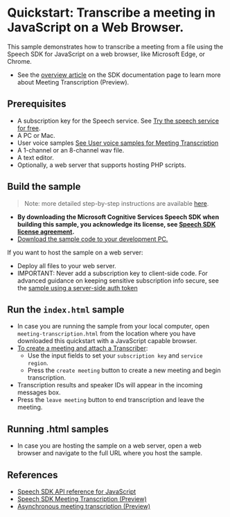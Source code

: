# Quickstart: Transcribe a meeting in JavaScript on a Web Browser.

This sample demonstrates how to transcribe a meeting from a file using the Speech SDK for JavaScript on a web browser, like Microsoft Edge, or Chrome.
* See the [overview article](https://docs.microsoft.com/azure/cognitive-services/speech-service/meeting-transcription) on the SDK documentation page to learn more about Meeting Transcription (Preview).

## Prerequisites

* A subscription key for the Speech service. See [Try the speech service for free](https://docs.microsoft.com/azure/cognitive-services/speech-service/get-started).
* A PC or Mac.
* User voice samples [See User voice samples for Meeting Transcription](https://docs.microsoft.com/azure/cognitive-services/speech-service/meeting-transcription#expected-inputs)
* A 1-channel or an 8-channel wav file.
* A text editor.
* Optionally, a web server that supports hosting PHP scripts.

## Build the sample

> Note: more detailed step-by-step instructions are available [here](https://docs.microsoft.com/azure/cognitive-services/speech-service/quickstart-js-browser).

* **By downloading the Microsoft Cognitive Services Speech SDK when building this sample, you acknowledge its license, see [Speech SDK license agreement](https://aka.ms/csspeech/license).**
* [Download the sample code to your development PC.](/README.md#get-the-samples)

If you want to host the sample on a web server:

* Deploy all files to your web server.
* IMPORTANT: Never add a subscription key to client-side code. For advanced guidance on keeping sensitive subscription info secure, see the [sample using a server-side auth token](https://github.com/Azure-Samples/cognitive-services-speech-sdk/tree/master/samples/js/browser)

## Run the `index.html` sample

* In case you are running the sample from your local computer, open `meeting-transcription.html` from the location where you have downloaded this quickstart with a JavaScript capable browser.
* [To create a meeting and attach a Transcriber](https://docs.microsoft.com/azure/cognitive-services/speech-service/meeting-transcription):
  * Use the input fields to set your `subscription key` and `service region`.
  * Press the `create meeting` button to create a new meeting and begin transcription.
* Transcription results and speaker IDs will appear in the incoming messages box.
* Press the `leave meeting` button to end transcription and leave the meeting. 
   
## Running .html samples
* In case you are hosting the sample on a web server, open a web browser and navigate to the full URL where you host the sample.

## References

* [Speech SDK API reference for JavaScript](https://aka.ms/csspeech/javascriptref)
* [Speech SDK Meeting Transcription (Preview)](https://docs.microsoft.com/azure/cognitive-services/speech-service/meeting-transcription)
* [Asynchronous meeting transcription (Preview)](https://docs.microsoft.com/azure/cognitive-services/speech-service/meeting-transcription#asynchronous)
